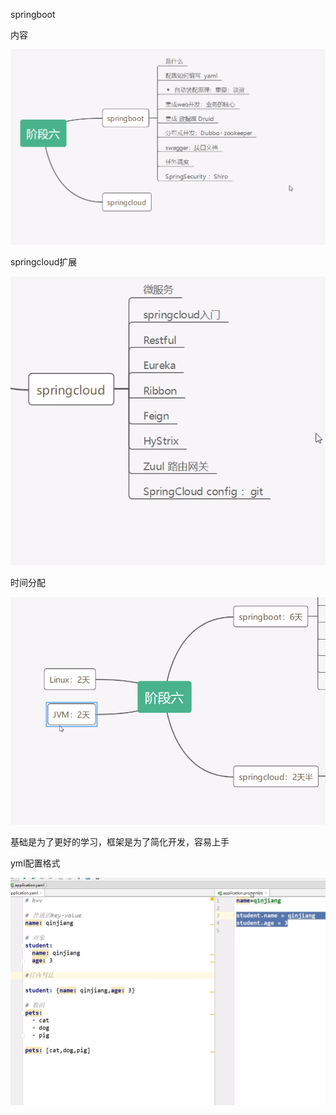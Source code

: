 springboot

内容

![image-20220915165234142](img/image-20220915165234142.png)

springcloud扩展

![image-20220915165452577](img/image-20220915165452577.png)

时间分配

![image-20220915165548129](img/image-20220915165548129.png)

基础是为了更好的学习，框架是为了简化开发，容易上手

yml配置格式

![image-20220915184417544](img/image-20220915184417544.png)